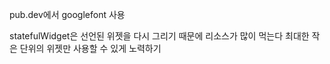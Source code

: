 pub.dev에서 googlefont 사용

statefulWidget은 선언된 위젯을 다시 그리기 때문에 리소스가 많이 먹는다
최대한 작은 단위의 위젯만 사용할 수 있게 노력하기